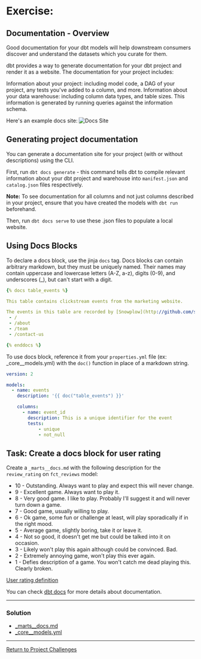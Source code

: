 # Exercise:

## Documentation - Overview
Good documentation for your dbt models will help downstream consumers discover and understand the datasets which you curate for them.

dbt provides a way to generate documentation for your dbt project and render it as a website. The documentation for your project includes:

Information about your project: including model code, a DAG of your project, any tests you've added to a column, and more.
Information about your data warehouse: including column data types, and table sizes. This information is generated by running queries against the information schema.

Here's an example docs site:
![Docs Site](https://docs.getdbt.com/img/docs/building-a-dbt-project/dbt-docs-screenshot.png?v=2)

## Generating project documentation

You can generate a documentation site for your project (with or without descriptions) using the CLI.

First, run `dbt docs generate` - this command tells dbt to compile relevant information about your dbt project and warehouse into `manifest.json` and `catalog.json` files respectively.

**Note:** To see documentation for all columns and not just columns described in your project, ensure that you have created the models with `dbt run` beforehand.

Then, run `dbt docs serve` to use these .json files to populate a local website.

## Using Docs Blocks
To declare a docs block, use the jinja `docs` tag. Docs blocks can contain arbitrary markdown, but they must be uniquely named. Their names may contain uppercase and lowercase letters (A-Z, a-z), digits (0-9), and underscores (_), but can't start with a digit.

```yaml
{% docs table_events %}

This table contains clickstream events from the marketing website.

The events in this table are recorded by [Snowplow](http://github.com/snowplow/snowplow) and piped into the warehouse on an hourly basis. The following pages of the marketing site are tracked:
 - /
 - /about
 - /team
 - /contact-us

{% enddocs %}
```

To use docs block, reference it from your `properties.yml` file (ex: _core__models.yml) with the `doc()` function in place of a markdown string.

```yaml
version: 2

models:
  - name: events
    description: '{{ doc("table_events") }}'

    columns:
      - name: event_id
        description: This is a unique identifier for the event
        tests:
            - unique
            - not_null
```

## Task: Create a docs block for user rating
Create a `_marts__docs.md` with the following description for the `review_rating` on `fct_reviews` model:
- 10 - Outstanding. Always want to play and expect this will never change.
- 9 - Excellent game. Always want to play it.
- 8 - Very good game. I like to play. Probably I'll suggest it and will never turn down a game.
- 7 - Good game, usually willing to play.
- 6 - Ok game, some fun or challenge at least, will play sporadically if in the right mood.
- 5 - Average game, slightly boring, take it or leave it.
- 4 - Not so good, it doesn't get me but could be talked into it on occasion.
- 3 - Likely won't play this again although could be convinced. Bad.
- 2 - Extremely annoying game, won't play this ever again.
- 1 - Defies description of a game. You won't catch me dead playing this. Clearly broken.

[User rating definition](https://boardgamegeek.com/wiki/page/ratings)


You can check [dbt docs](https://docs.getdbt.com/docs/collaborate/documentation) for more details about documentation.

---

### Solution

- [_marts__docs.md](./marts/_marts__docs.md)
- [_core__models.yml](./marts/core/_core__models.yml)

---

[Return to Project Challenges](../../../README.md#9-project-challenges)